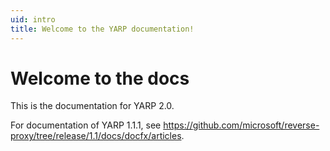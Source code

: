 ```yaml
---
uid: intro
title: Welcome to the YARP documentation!
---
```


# Welcome to the docs

This is the documentation for YARP 2.0.

For documentation of YARP 1.1.1, see https://github.com/microsoft/reverse-proxy/tree/release/1.1/docs/docfx/articles.